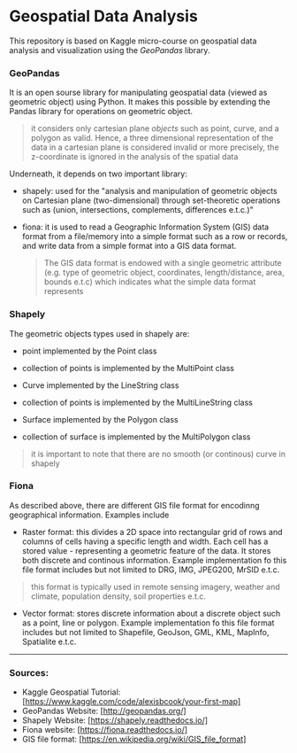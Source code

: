 # Geospatial Data Analysis

This repository is based on Kaggle micro-course on geospatial data analysis and visualization using the *GeoPandas* library.

### GeoPandas

It is an open sourse library for manipulating geospatial data (viewed as geometric object) using Python. It makes this possible by extending the Pandas library for operations on geometric object.

> it considers only cartesian plane *objects* such as point, curve, and a polygon as valid. Hence, a three dimensional representation of the data in a cartesian plane is considered invalid or more precisely, the z-coordinate is ignored in the analysis of the spatial data

Underneath, it depends on two important library:
- shapely: used for the "analysis and manipulation of geometric objects on Cartesian plane (two-dimensional) through set-theoretic operations such as (union, intersections, complements, differences e.t.c.)"

- fiona: it is used to read a Geographic Information System (GIS) data format from a file/memory into a simple format such as a row or records, and write data from a simple format into a GIS data format. 

	> The GIS data format is endowed with a single geometric attribute (e.g. type of geometric object, coordinates, length/distance, area, bounds e.t.c) which indicates what the simple data format represents

### Shapely
The geometric objects types used in shapely are:
- point implemented by the Point class
- collection of points is implemented by the MultiPoint class

- Curve implemented by the LineString class
- collection of points is implemented by the MultiLineString class

- Surface implemented by the Polygon class
- collection of surface is implemented by the MultiPolygon class


> it is important to note that there are no smooth (or continous) curve in shapely

### Fiona

As described above, there are different GIS file format for encodinng geographical information. Examples include

- Raster format: this divides a 2D space into rectangular grid of rows and columns of cells having a specific length and width. Each cell has a stored value - representing a geometric feature of the data. It stores both discrete and continous information. Example implementation fo this file format includes but not limited to DRG, IMG, JPEG200, MrSID e.t.c.

 > this format is typically used in remote sensing imagery, weather and climate, population density, soil properties e.t.c.

- Vector format: stores discrete information about a discrete object such as a point, line or polygon. Example implementation fo this file format includes but not limited to Shapefile, GeoJson, GML, KML, MapInfo, Spatialite e.t.c.


-- -
### Sources: 
 - Kaggle Geospatial Tutorial: [https://www.kaggle.com/code/alexisbcook/your-first-map]
 - GeoPandas Website: [http://geopandas.org/]
 - Shapely Website: [https://shapely.readthedocs.io/]
 - Fiona website: [https://fiona.readthedocs.io/]
 - GIS file format: [https://en.wikipedia.org/wiki/GIS_file_format]